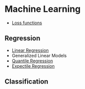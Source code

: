 # Machine Learning

- [Loss functions](machine_learning/loss_functions.md)

## Regression
- [Linear Regression](machine_learning/linear_regression.md)
- Generalized Linear Models
- [Quantile Regression](machine_learning/quantile_regression.md)
- [Expectile Regression](machine_learning/expectile_regression.md)


## Classification
